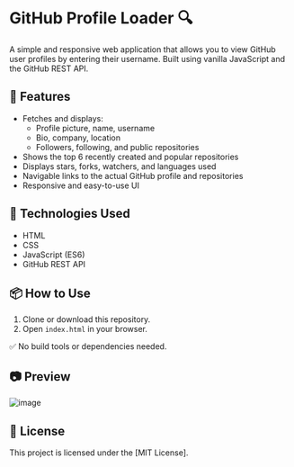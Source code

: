 # GitHub Profile Loader 🔍

A simple and responsive web application that allows you to view GitHub user profiles by entering their username. Built using vanilla JavaScript and the GitHub REST API.

## 🚀 Features

- Fetches and displays:
  - Profile picture, name, username
  - Bio, company, location
  - Followers, following, and public repositories
- Shows the top 6 recently created and popular repositories
- Displays stars, forks, watchers, and languages used
- Navigable links to the actual GitHub profile and repositories
- Responsive and easy-to-use UI

## 🔧 Technologies Used

- HTML
- CSS
- JavaScript (ES6)
- GitHub REST API

## 📦 How to Use

1. Clone or download this repository.
2. Open `index.html` in your browser.

✅ No build tools or dependencies needed.

## 📷 Preview

![image](https://github.com/user-attachments/assets/43e1bcaa-c12a-44ff-a439-5263073afdb3)

## 📄 License

This project is licensed under the [MIT License].

